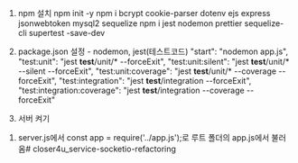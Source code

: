 1. npm 설치
npm init -y
npm i bcrypt cookie-parser dotenv ejs express jsonwebtoken mysql2 sequelize
npm i jest nodemon prettier sequelize-cli supertest -save-dev

2. package.json 설정 - nodemon, jest(테스트코드)
"start": "nodemon app.js",
    "test:unit": "jest __test__/unit/* --forceExit",
    "test:unit:silent": "jest __test__/unit/* --silent --forceExit",
    "test:unit:coverage": "jest __test__/unit/* --coverage --forceExit",
    "test:integration": "jest __test__/integration --forceExit",
    "test:integration:coverage": "jest __test__/integration --coverage --forceExit"

3. 서버 켜기
1) server.js에서 const app = require('../app.js');로 루트 폴더의 app.js에서 불러옴# closer4u_service-socketio-refactoring
